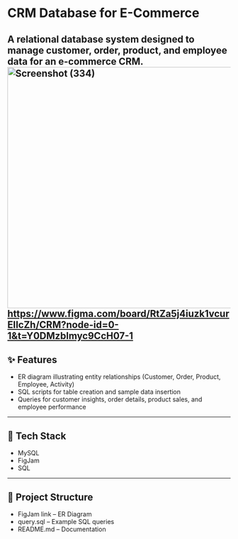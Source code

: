 # CRM Database for E-Commerce

A relational database system designed to manage customer, order, product, and employee data for an e-commerce CRM.
<img width="801" height="544" alt="Screenshot (334)" src="https://github.com/user-attachments/assets/952e942d-aefe-407d-aeb6-f9b0bc4cc37c" />
https://www.figma.com/board/RtZa5j4iuzk1vcurEIIcZh/CRM?node-id=0-1&t=Y0DMzblmyc9CcH07-1
---
## ✨ Features

- ER diagram illustrating entity relationships (Customer, Order, Product, Employee, Activity)
- SQL scripts for table creation and sample data insertion
- Queries for customer insights, order details, product sales, and employee performance
---
## 🧰 Tech Stack

- MySQL
- FigJam
- SQL
---
## 📂 Project Structure

- FigJam link – ER Diagram
- query.sql – Example SQL queries
- README.md – Documentation
